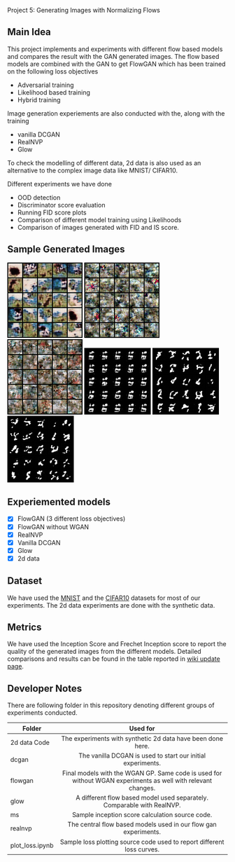 Project 5: Generating Images with Normalizing Flows

## Main Idea
This project implements and experiments with different flow based models and compares the result with the GAN generated images. The flow based 
models are combined with the GAN to get FlowGAN which has been trained on the following loss objectives
- Adversarial training
- Likelihood based training
- Hybrid training

Image generation experiements are also conducted with the, along with the training
- vanilla DCGAN 
- RealNVP
- Glow

To check the modelling of different data, 2d data is also used as an alternative to the complex image data like MNIST/ CIFAR10. 

Different experiments we have done
- OOD detection
- Discriminator score evaluation
- Running FID score plots
- Comparison of different model training using Likelihoods
- Comparison of images generated with FID and IS score.

## Sample Generated Images

![CIFAR10 Adv](/flowgan/final_images_for_gif/cifar_adv/all_images.gif)
![CIFAR10 Hybrid](/flowgan/final_images_for_gif/cifar_hyb/all_images.gif)
![CIFAR10 MLE](/flowgan/cifar_mle_sample/all_images.gif)
![MNIST Adv](/flowgan/final_images_for_gif/mnist_adv/all_images.gif)
![MNIST Hybrid](/flowgan/final_images_for_gif/mnist_hyb/all_images.gif)
![MNIST MLE](/flowgan/mnist_mle_sample/all_images.gif)

## Experiemented models

- [x] FlowGAN (3 different loss objectives)
- [x] FlowGAN without WGAN
- [x] RealNVP
- [x] Vanilla DCGAN
- [x] Glow
- [x] 2d data

## Dataset

We have used the [MNIST](http://yann.lecun.com/exdb/mnist/) and the [CIFAR10](https://www.cs.toronto.edu/~kriz/cifar.html) datasets for most of our experiments. The 2d data experiments are done with the synthetic data.

## Metrics
We have used the Inception Score and Frechet Inception score to report the quality of the generated images from the different models. Detailed comparisons and results can be found in the table reported in [wiki update page](https://wiki.tum.de/pages/viewpage.action?pageId=718667942).

## Developer Notes
There are following folder in this repository denoting different groups of experiments conducted. 

|Folder|Used for|
|----------|:-------------:|
|2d data Code | The experiments with synthetic 2d data have been done here. |
|dcgan	| The vanilla DCGAN is used to start our initial experiments. |
|flowgan | Final models with the WGAN GP. Same code is used for without WGAN experiments as well with relevant changes.|
|glow | A different flow based model used separately. Comparable with RealNVP.|
|ms	| Sample inception score calculation source code. |
|realnvp | The central flow based models used in our flow gan experiments. |
|plot_loss.ipynb | Sample loss plotting source code used to report different loss curves. |

